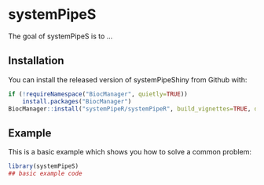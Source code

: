 
# systemPipeS

<!-- badges: start -->
<!-- badges: end -->

The goal of systemPipeS is to ...

## Installation

You can install the released version of systemPipeShiny from Github with:

``` r
if (!requireNamespace("BiocManager", quietly=TRUE))
    install.packages("BiocManager")
BiocManager::install("systemPipeR/systemPipeR", build_vignettes=TRUE, dependencies=TRUE)
```

## Example

This is a basic example which shows you how to solve a common problem:

``` r
library(systemPipeS)
## basic example code
```

